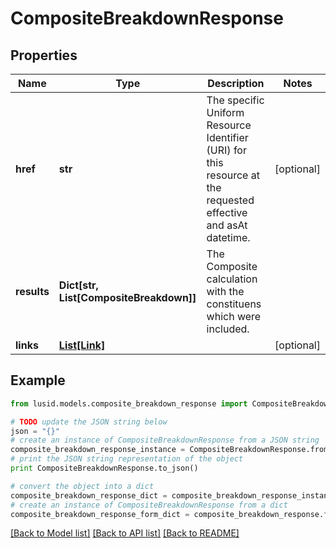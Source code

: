 # CompositeBreakdownResponse


## Properties
Name | Type | Description | Notes
------------ | ------------- | ------------- | -------------
**href** | **str** | The specific Uniform Resource Identifier (URI) for this resource at the requested effective and asAt datetime. | [optional] 
**results** | **Dict[str, List[CompositeBreakdown]]** | The Composite calculation with the constituens which were included. | 
**links** | [**List[Link]**](Link.md) |  | [optional] 

## Example

```python
from lusid.models.composite_breakdown_response import CompositeBreakdownResponse

# TODO update the JSON string below
json = "{}"
# create an instance of CompositeBreakdownResponse from a JSON string
composite_breakdown_response_instance = CompositeBreakdownResponse.from_json(json)
# print the JSON string representation of the object
print CompositeBreakdownResponse.to_json()

# convert the object into a dict
composite_breakdown_response_dict = composite_breakdown_response_instance.to_dict()
# create an instance of CompositeBreakdownResponse from a dict
composite_breakdown_response_form_dict = composite_breakdown_response.from_dict(composite_breakdown_response_dict)
```
[[Back to Model list]](../README.md#documentation-for-models) [[Back to API list]](../README.md#documentation-for-api-endpoints) [[Back to README]](../README.md)


